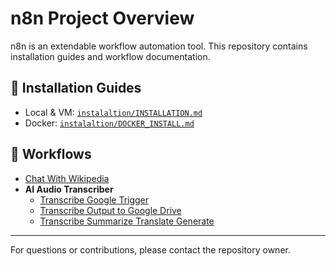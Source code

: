 
# n8n Project Overview

n8n is an extendable workflow automation tool. This repository contains installation guides and workflow documentation.

## 🚀 Installation Guides
- Local & VM: [`instalaltion/INSTALLATION.md`](installation/INSTALLATION.md)
- Docker: [`instalaltion/DOCKER_INSTALL.md`](installation/DOCKER_INSTALL.md)




## 📂 Workflows
- [Chat With Wikipedia](wikipedia-chat/docs/chat-with-wikipedia.md)
- **AI Audio Transcriber**
	- [Transcribe Google Trigger](audio-transcriber/docs/transcribe-google-trigger.md)
	- [Transcribe Output to Google Drive](audio-transcriber/docs/transcribe-output-to-google-drive.md)
	- [Transcribe Summarize Translate Generate](audio-transcriber/docs/transcribe-summarize-translate-generate.md)


---
For questions or contributions, please contact the repository owner.
